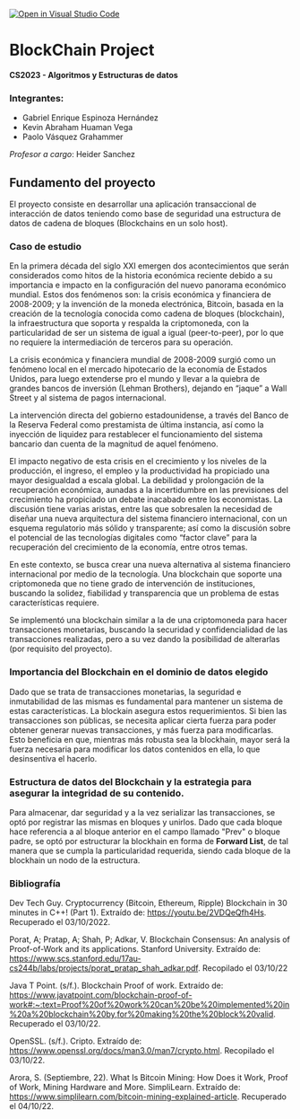 [![Open in Visual Studio Code](https://classroom.github.com/assets/open-in-vscode-c66648af7eb3fe8bc4f294546bfd86ef473780cde1dea487d3c4ff354943c9ae.svg)](https://classroom.github.com/online_ide?assignment_repo_id=8906371&assignment_repo_type=AssignmentRepo)



# BlockChain Project 
__CS2023 - Algoritmos y Estructuras de datos__

### Integrantes:
- Gabriel Enrique Espinoza Hernández
- Kevin Abraham Huaman Vega
- Paolo Vásquez Grahammer 

_Profesor a cargo_: Heider Sanchez


## Fundamento del proyecto
El proyecto consiste en desarrollar una aplicación transaccional de interacción de datos teniendo
como base de seguridad una estructura de datos de cadena de bloques (Blockchains en un solo
host). 

### Caso de estudio
En la primera década del siglo XXI emergen dos acontecimientos que serán considerados como hitos de 
la historia económica reciente debido a su importancia e impacto en la configuración del nuevo 
panorama económico mundial. Estos dos fenómenos son: la crisis económica y financiera de 
2008-2009; y la invención de la moneda electrónica, Bitcoin, basada en la creación de la 
tecnología conocida como cadena de bloques (blockchain), la infraestructura que soporta y respalda 
la criptomoneda, con la particularidad de ser un sistema de igual a igual (peer-to-peer), por lo
que no requiere la intermediación de terceros para su operación.

La crisis económica y financiera mundial de 2008-2009 surgió como un fenómeno local en el 
mercado hipotecario de la economía de Estados Unidos, para luego extenderse pro el mundo y llevar 
a la quiebra de grandes bancos de inversión (Lehman Brothers), dejando en “jaque” a Wall Street 
y al sistema de pagos internacional.

La intervención directa del gobierno estadounidense, a través del Banco de la Reserva Federal 
como prestamista de última instancia, así como la inyección de liquidez para restablecer el 
funcionamiento del sistema bancario dan cuenta de la magnitud de aquel fenómeno.

El impacto negativo de esta crisis en el crecimiento y los niveles de la producción, el ingreso, 
el empleo y la productividad ha propiciado una mayor desigualdad a escala global. 
La debilidad y prolongación de la recuperación económica, aunadas a la incertidumbre en las 
previsiones del crecimiento ha propiciado un debate inacabado entre los economistas. La discusión 
tiene varias aristas, entre las que sobresalen la necesidad de diseñar una nueva arquitectura del 
sistema financiero internacional, con un esquema regulatorio más sólido y transparente; así como 
la discusión sobre el potencial de las tecnologías digitales como “factor clave” para la recuperación
del crecimiento de la economía, entre otros temas.

En este contexto, se busca crear una nueva alternativa al sistema financiero internacional por medio de
la tecnología. Una blockchain que soporte una criptomoneda que no tiene grado de intervención de instituciones,
buscando la solidez, fiabilidad y transparencia que un problema de estas características requiere. 

Se implementó una blockchain similar a la de una criptomoneda para hacer transacciones monetarias, 
buscando la securidad y confidencialidad de las transacciones realizadas, pero a su vez dando 
la posibilidad de alterarlas (por requisito del proyecto). 

### Importancia del Blockchain en el dominio de datos elegido

Dado que se trata de transacciones monetarias, la seguridad e inmutabilidad de las mismas es fundamental
para mantener un sistema de estas características. La blockain asegura estos requerimientos. 
Si bien las transacciones son públicas, se necesita aplicar cierta fuerza para poder obtener 
generar nuevas transacciones, y más fuerza para modificarlas. 
Esto beneficia en que, mientras más robusta sea la blockhain, mayor será la fuerza necesaria para 
modificar los datos contenidos en ella, lo que desinsentiva el hacerlo. 

### Estructura de datos del Blockchain y la estrategia para asegurar la integridad de su contenido.
Para almacenar, dar seguridad y a la vez serializar las transacciones, se optó por registrar las mismas
en bloques y unirlos.
Dado que cada bloque hace referencia a al bloque anterior en el campo llamado "Prev" o bloque padre, 
se optó por estructurar la blockhain en forma de __Forward List__, de tal manera que se cumpla la 
particularidad requerida, siendo cada bloque de la blockhain un nodo de la estructura.

### Bibliografía

Dev Tech Guy. Cryptocurrency (Bitcoin, Ethereum, Ripple) Blockchain in 30 minutes in C++! (Part 1). Extraído de: https://youtu.be/2VDQeQfh4Hs. Recuperado el 03/10/2022.

Porat, A; Pratap, A; Shah, P; Adkar, V. Blockchain Consensus: An analysis of
Proof-of-Work and its applications. Stanford University. Extraído de: https://www.scs.stanford.edu/17au-cs244b/labs/projects/porat_pratap_shah_adkar.pdf. Recopilado el 03/10/22 

Java T Point. (s/f.). Blockchain Proof of work. Extraído de: https://www.javatpoint.com/blockchain-proof-of-work#:~:text=Proof%20of%20work%20can%20be%20implemented%20in%20a%20blockchain%20by,for%20making%20the%20block%20valid. Recuperado el 03/10/22.

OpenSSL. (s/f.). Cripto. Extraído de: https://www.openssl.org/docs/man3.0/man7/crypto.html. Recopilado el 03/10/22.

Arora, S. (Septiembre, 22). What Is Bitcoin Mining: How Does it Work, Proof of Work, Mining Hardware and More. SimpliLearn. Extraído de: https://www.simplilearn.com/bitcoin-mining-explained-article. Recuperado el 04/10/22.
